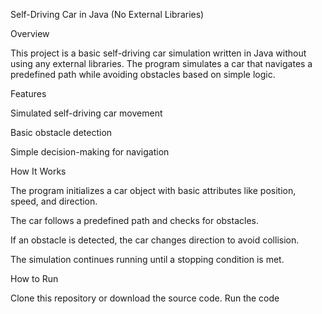 Self-Driving Car in Java (No External Libraries)

Overview

This project is a basic self-driving car simulation written in Java without using any external libraries. The program simulates a car that navigates a predefined path while avoiding obstacles based on simple logic.

Features

Simulated self-driving car movement

Basic obstacle detection

Simple decision-making for navigation

How It Works

The program initializes a car object with basic attributes like position, speed, and direction.

The car follows a predefined path and checks for obstacles.

If an obstacle is detected, the car changes direction to avoid collision.

The simulation continues running until a stopping condition is met.

How to Run

Clone this repository or download the source code.
Run the code
